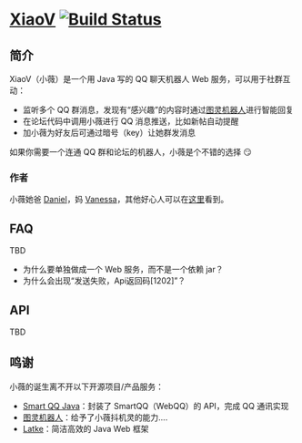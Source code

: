 # [XiaoV](https://github.com/b3log/xiaov) [![Build Status](https://img.shields.io/travis/b3log/xiaov.svg?style=flat)](https://travis-ci.org/b3log/xiaov)

## 简介

XiaoV（小薇）是一个用 Java 写的 QQ 聊天机器人 Web 服务，可以用于社群互动：

* 监听多个 QQ 群消息，发现有“感兴趣”的内容时通过[图灵机器人](http://www.tuling123.com)进行智能回复
* 在论坛代码中调用小薇进行 QQ 消息推送，比如新帖自动提醒
* 加小薇为好友后可通过暗号（key）让她群发消息

如果你需要一个连通 QQ 群和论坛的机器人，小薇是个不错的选择 :smirk:

### 作者

小薇她爸 [Daniel](https://github.com/88250)，妈 [Vanessa](https://github.com/Vanessa)，其他好心人可以在[这里](https://github.com/b3log/xiaov/graphs/contributors)看到。

## FAQ

TBD 

* 为什么要单独做成一个 Web 服务，而不是一个依赖 jar？
* 为什么会出现“发送失败，Api返回码[1202]”？

## API

TBD

## 鸣谢

小薇的诞生离不开以下开源项目/产品服务：

* [Smart QQ Java](https://github.com/ScienJus/smartqq)：封装了 SmartQQ（WebQQ）的 API，完成 QQ 通讯实现
* [图灵机器人](http://www.tuling123.com)：给予了小薇抖机灵的能力....
* [Latke](https://github.com/b3log/latke)：简洁高效的 Java Web 框架 
